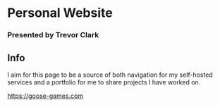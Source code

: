 # Personal Website
### Presented by Trevor Clark

## Info
I aim for this page to be a source of both navigation
for my self-hosted services and a portfolio for me to
share projects I have worked on.

<https://goose-games.com>


